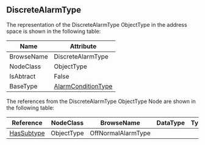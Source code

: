 <!-- objecttype -->
## DiscreteAlarmType
The representation of the DiscreteAlarmType ObjectType in the address space is shown in the following table:  

|Name|Attribute|
|---|---|
|BrowseName|DiscreteAlarmType|
|NodeClass|ObjectType|
|IsAbtract|False|
|BaseType|[AlarmConditionType](../../../Part9/ObjectTypes/AlarmConditionType/readme.md)|

The references from the DiscreteAlarmType ObjectType Node are shown in the following table:  

|Reference|NodeClass|BrowseName|DataType|TypeDefinition|ModellingRule|
|---|---|---|---|---|---|
|[HasSubtype](../../../Part3/ReferenceTypes/HasSubtype/readme.md)|ObjectType|OffNormalAlarmType||||

